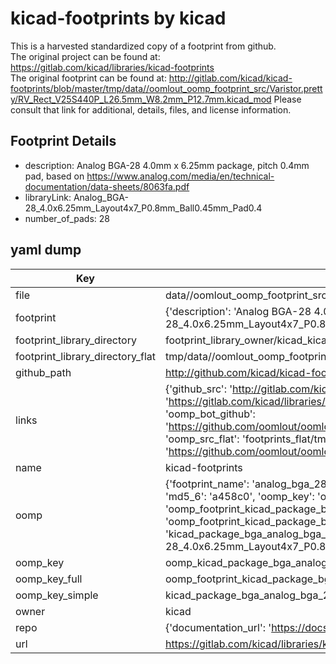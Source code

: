 # kicad-footprints by kicad  
This is a harvested standardized copy of a footprint from github.  
The original project can be found at:  
https://gitlab.com/kicad/libraries/kicad-footprints  
The original footprint can be found at:
http://gitlab.com/kicad/kicad-footprints/blob/master/tmp/data//oomlout_oomp_footprint_src/Varistor.pretty/RV_Rect_V25S440P_L26.5mm_W8.2mm_P12.7mm.kicad_mod
Please consult that link for additional, details, files, and license information.  
## Footprint Details
* description: Analog BGA-28 4.0mm x 6.25mm package, pitch 0.4mm pad, based on https://www.analog.com/media/en/technical-documentation/data-sheets/8063fa.pdf  
* libraryLink: Analog_BGA-28_4.0x6.25mm_Layout4x7_P0.8mm_Ball0.45mm_Pad0.4  
* number_of_pads: 28  
## yaml dump  
| Key | Value |  
| --- | --- |  
| file | data//oomlout_oomp_footprint_src/kicad-footprints/Package_BGA.pretty/Analog_BGA-28_4.0x6.25mm_Layout4x7_P0.8mm_Ball0.45mm_Pad0.4.kicad_mod |  
| footprint | {'description': 'Analog BGA-28 4.0mm x 6.25mm package, pitch 0.4mm pad, based on https://www.analog.com/media/en/technical-documentation/data-sheets/8063fa.pdf', 'libraryLink': 'Analog_BGA-28_4.0x6.25mm_Layout4x7_P0.8mm_Ball0.45mm_Pad0.4', 'number_of_pads': 28} |  
| footprint_library_directory | footprint_library_owner/kicad_kicad-footprints/ |  
| footprint_library_directory_flat | tmp/data//oomlout_oomp_footprint_src/footprints_flat/kicad_package_bga_analog_bga_28_4_0x6_25mm_layout4x7_p0_8mm_ball0_45mm_pad0_4/working |  
| github_path | http://github.com/kicad/kicad-footprints/blob/master/tmp/data//oomlout_oomp_footprint_src/Package_BGA.pretty/Analog_BGA-28_4.0x6.25mm_Layout4x7_P0.8mm_Ball0.45mm_Pad0.4.kicad_mod |  
| links | {'github_src': 'http://gitlab.com/kicad/kicad-footprints/blob/master/tmp/data//oomlout_oomp_footprint_src/Varistor.pretty/RV_Rect_V25S440P_L26.5mm_W8.2mm_P12.7mm.kicad_mod', 'github_src_repo': 'https://gitlab.com/kicad/libraries/kicad-footprints', 'oomp_bot': 'tmp/data//oomlout_oomp_footprint_src/footprints/kicad_package_bga_analog_bga_28_4_0x6_25mm_layout4x7_p0_8mm_ball0_45mm_pad0_4/working', 'oomp_bot_github': 'https://github.com/oomlout/oomlout_oomp_footprint_bot/tree/main/tmp/data//oomlout_oomp_footprint_src/footprints/kicad_package_bga_analog_bga_28_4_0x6_25mm_layout4x7_p0_8mm_ball0_45mm_pad0_4/working', 'oomp_src_flat': 'footprints_flat/tmp/data//oomlout_oomp_footprint_src/footprints_flat/kicad_package_bga_analog_bga_28_4_0x6_25mm_layout4x7_p0_8mm_ball0_45mm_pad0_4/working', 'oomp_src_flat_github': 'https://github.com/oomlout/oomlout_oomp_footprint_src/tree/main/tmp/data//oomlout_oomp_footprint_src/footprints_flat/kicad_package_bga_analog_bga_28_4_0x6_25mm_layout4x7_p0_8mm_ball0_45mm_pad0_4/working'} |  
| name | kicad-footprints |  
| oomp | {'footprint_name': 'analog_bga_28_4_0x6_25mm_layout4x7_p0_8mm_ball0_45mm_pad0_4', 'library_name': 'package_bga', 'md5': 'a458c00c3faca5c2955019643f824f2a', 'md5_10': 'a458c00c3f', 'md5_5': 'a458c', 'md5_6': 'a458c0', 'oomp_key': 'oomp_kicad_package_bga_analog_bga_28_4_0x6_25mm_layout4x7_p0_8mm_ball0_45mm_pad0_4', 'oomp_key_extra': 'oomp_footprint_kicad_package_bga_analog_bga_28_4_0x6_25mm_layout4x7_p0_8mm_ball0_45mm_pad0_4', 'oomp_key_full': 'oomp_footprint_kicad_package_bga_analog_bga_28_4_0x6_25mm_layout4x7_p0_8mm_ball0_45mm_pad0_4_a458c0', 'oomp_key_simple': 'kicad_package_bga_analog_bga_28_4_0x6_25mm_layout4x7_p0_8mm_ball0_45mm_pad0_4', 'original_filename': 'data//oomlout_oomp_footprint_src/kicad-footprints/Package_BGA.pretty/Analog_BGA-28_4.0x6.25mm_Layout4x7_P0.8mm_Ball0.45mm_Pad0.4.kicad_mod', 'owner_name': 'kicad'} |  
| oomp_key | oomp_kicad_package_bga_analog_bga_28_4_0x6_25mm_layout4x7_p0_8mm_ball0_45mm_pad0_4 |  
| oomp_key_full | oomp_footprint_kicad_package_bga_analog_bga_28_4_0x6_25mm_layout4x7_p0_8mm_ball0_45mm_pad0_4 |  
| oomp_key_simple | kicad_package_bga_analog_bga_28_4_0x6_25mm_layout4x7_p0_8mm_ball0_45mm_pad0_4 |  
| owner | kicad |  
| repo | {'documentation_url': 'https://docs.github.com/rest/repos/repos#get-a-repository', 'message': 'Not Found'} |  
| url | https://gitlab.com/kicad/libraries/kicad-footprints |  

